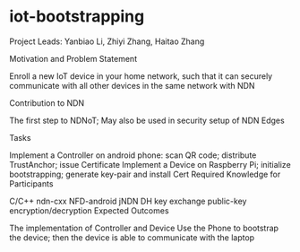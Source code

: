 # iot-bootstrapping

Project Leads: Yanbiao Li, Zhiyi Zhang, Haitao Zhang

Motivation and Problem Statement

Enroll a new IoT device in your home network, such that it can securely communicate with all other devices in the same network with NDN

Contribution to NDN

The first step to NDNoT; May also be used in security setup of NDN Edges

Tasks

Implement a Controller on android phone: scan QR code; distribute TrustAnchor; issue Certificate
Implement a Device on Raspberry Pi; initialize bootstrapping; generate key-pair and install Cert
Required Knowledge for Participants

C/C++
ndn-cxx
NFD-android
jNDN
DH key exchange
public-key encryption/decryption
Expected Outcomes

The implementation of Controller and Device
Use the Phone to bootstrap the device; then the device is able to communicate with the laptop
